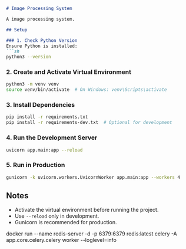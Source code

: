 ```md
# Image Processing System

A image processing system.

## Setup

### 1. Check Python Version
Ensure Python is installed:  
```sh
python3 --version
```

### 2. Create and Activate Virtual Environment
```sh
python3 -m venv venv
source venv/bin/activate  # On Windows: venv\Scripts\activate
```

### 3. Install Dependencies
```sh
pip install -r requirements.txt
pip install -r requirements-dev.txt  # Optional for development
```

### 4. Run the Development Server
```sh
uvicorn app.main:app --reload
```

### 5. Run in Production
```sh
gunicorn -k uvicorn.workers.UvicornWorker app.main:app --workers 4
```

## Notes
- Activate the virtual environment before running the project.
- Use `--reload` only in development.
- Gunicorn is recommended for production.


docker run --name redis-server -d -p 6379:6379 redis:latest
celery -A app.core.celery.celery worker --loglevel=info
